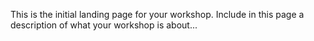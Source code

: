 This is the initial landing page for your workshop. Include in this page a description of what your workshop is about...
